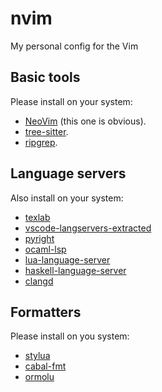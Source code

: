 # nvim
My personal config for the Vim

## Basic tools
Please install on your system:

* [NeoVim](https://neovim.io/) (this one is obvious).
* [tree-sitter](https://tree-sitter.github.io/tree-sitter/).
* [ripgrep](https://github.com/BurntSushi/ripgrep).

## Language servers
Also install on your system:

* [texlab](https://github.com/latex-lsp/texlab)
* [vscode-langservers-extracted](https://github.com/hrsh7th/vscode-langservers-extracted)
* [pyright](https://github.com/microsoft/pyright)
* [ocaml-lsp ](https://github.com/ocaml/ocaml-lsp)
* [lua-language-server](https://github.com/LuaLS/lua-language-server)
* [haskell-language-server](https://github.com/haskell/haskell-language-server)
* [clangd](https://github.com/clangd/clangd)

## Formatters
Please install on you system:

* [stylua](https://github.com/JohnnyMorganz/StyLua)
* [cabal-fmt](https://github.com/phadej/cabal-fmt)
* [ormolu](https://hackage.haskell.org/package/ormolu-0.7.4.0)
